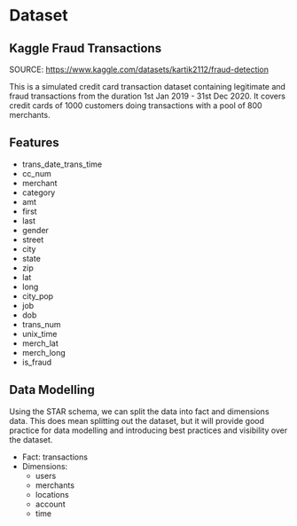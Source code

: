 # Dataset
## Kaggle Fraud Transactions 
SOURCE: https://www.kaggle.com/datasets/kartik2112/fraud-detection

This is a simulated credit card transaction dataset containing legitimate and fraud transactions from the duration 1st Jan 2019 - 31st Dec 2020. It covers credit cards of 1000 customers doing transactions with a pool of 800 merchants.

## Features
- trans_date_trans_time
- cc_num
- merchant
- category
- amt
- first
- last
- gender
- street
- city
- state
- zip
- lat
- long
- city_pop
- job
- dob
- trans_num
- unix_time
- merch_lat
- merch_long
- is_fraud

## Data Modelling
Using the STAR schema, we can split the data into fact and dimensions data. This does mean splitting out the dataset, but it will provide good practice for data modelling and introducing best practices and visibility over the dataset.
- Fact: transactions
- Dimensions:
    - users
    - merchants
    - locations
    - account
    - time
